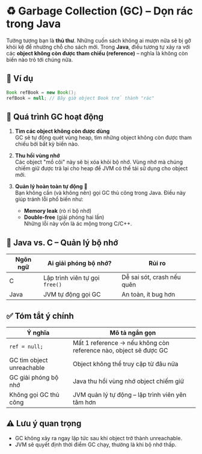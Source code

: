 # ♻️ Garbage Collection (GC) – Dọn rác trong Java

Tưởng tượng bạn là **thủ thư**. Những cuốn sách không ai mượn nữa sẽ bị gỡ khỏi kệ để nhường chỗ cho sách mới. Trong **Java**, điều tương tự xảy ra với các **object không còn được tham chiếu (reference)** – nghĩa là không còn biến nào trỏ tới chúng nữa.

## 📖 Ví dụ
```java
Book refBook = new Book();
refBook = null; // Bây giờ object Book trở thành "rác"
```

## 🔎 Quá trình GC hoạt động
1. **Tìm các object không còn được dùng**  
   GC sẽ tự động quét vùng heap, tìm những object không còn được tham chiếu bởi bất kỳ biến nào.

2. **Thu hồi vùng nhớ**  
   Các object "mồ côi" này sẽ bị xóa khỏi bộ nhớ. Vùng nhớ mà chúng chiếm giữ được trả lại cho heap để JVM có thể tái sử dụng cho object mới.

3. **Quản lý hoàn toàn tự động 🤖**  
   Bạn không cần (và không nên) gọi GC thủ công trong Java. Điều này giúp tránh lỗi phổ biến như:  
   - **Memory leak** (rò rỉ bộ nhớ)  
   - **Double-free** (giải phóng hai lần)  
   Những lỗi này vốn là ác mộng trong C/C++.

## 📌 Java vs. C – Quản lý bộ nhớ
| Ngôn ngữ | Ai giải phóng bộ nhớ? | Rủi ro |
|----------|-----------------------|--------|
| C        | Lập trình viên tự gọi `free()` | Dễ sai sót, crash nếu quên |
| Java     | JVM tự động gọi GC    | An toàn, ít bug hơn |

## ✅ Tóm tắt ý chính
| Ý nghĩa                     | Mô tả ngắn gọn                                                                 |
|-----------------------------|-------------------------------------------------------------------------------|
| `ref = null;`               | Mất 1 reference → nếu không còn reference nào, object sẽ được GC              |
| GC tìm object unreachable   | Object không thể truy cập từ đâu nữa                                          |
| GC giải phóng bộ nhớ        | Java thu hồi vùng nhớ object chiếm giữ                                        |
| Không gọi GC thủ công       | JVM quản lý tự động – lập trình viên yên tâm hơn                              |

## ⚠️ Lưu ý quan trọng
- GC không xảy ra ngay lập tức sau khi object trở thành unreachable.  
- JVM sẽ quyết định thời điểm GC chạy, thường là khi bộ nhớ thấp.